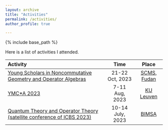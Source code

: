 ```yaml
---
layout: archive
title: "Activities"
permalink: /activities/
author_profile: true

---
```


{% include base_path %}

Here is a list of activities I attended.

| Activity | Time | Place |
| :---    |:---: | :---: |
| [Young Scholars in Noncommutative Geometry and Operator Algebras](https://jianchao.notion.site/2023-47dce0afd2854304a6365aa1ddf54260) | 21-22 Oct, 2023 | [SCMS, Fudan](https://scms.fudan.edu.cn/index.htm) |
| [YMC*A 2023](https://wis.kuleuven.be/events/YMCstarA) | 7-11 Aug, 2023 | [KU Leuven](https://wis.kuleuven.be/) |
| [Quantum Theory and Operator Theory (satellite conference of ICBS 2023)](https://qlab.bimsa.cn/events/qtot/2023/) | 10-14 July, 2023 | [BIMSA](https://www.bimsa.cn/) |

